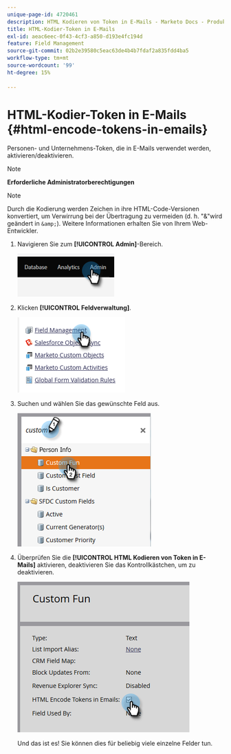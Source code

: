 ```yaml
---
unique-page-id: 4720461
description: HTML Kodieren von Token in E-Mails - Marketo Docs - Produktdokumentation
title: HTML-Kodier-Token in E-Mails
exl-id: aeac6eec-0f43-4cf3-a850-d193e4fc194d
feature: Field Management
source-git-commit: 02b2e39580c5eac63de4b4b7fdaf2a835fdd4ba5
workflow-type: tm+mt
source-wordcount: '99'
ht-degree: 15%

---
```


# HTML-Kodier-Token in E-Mails {#html-encode-tokens-in-emails}

Personen- und Unternehmens-Token, die in E-Mails verwendet werden, aktivieren/deaktivieren.

>[!NOTE]
>
>**Erforderliche Administratorberechtigungen**

>[!NOTE]
>
>Durch die Kodierung werden Zeichen in ihre HTML-Code-Versionen konvertiert, um Verwirrung bei der Übertragung zu vermeiden (d. h. &quot;&amp;&quot;wird geändert in `&amp;`). Weitere Informationen erhalten Sie von Ihrem Web-Entwickler.

1. Navigieren Sie zum **[!UICONTROL Admin]**-Bereich.

   ![](assets/html-encode-tokens-in-emails-1.png)

1. Klicken **[!UICONTROL Feldverwaltung]**.

   ![](assets/html-encode-tokens-in-emails-2.png)

1. Suchen und wählen Sie das gewünschte Feld aus.

   ![](assets/html-encode-tokens-in-emails-3.png)

1. Überprüfen Sie die **[!UICONTROL HTML Kodieren von Token in E-Mails]** aktivieren, deaktivieren Sie das Kontrollkästchen, um zu deaktivieren.

   ![](assets/html-encode-tokens-in-emails-4.png)

   Und das ist es! Sie können dies für beliebig viele einzelne Felder tun.
